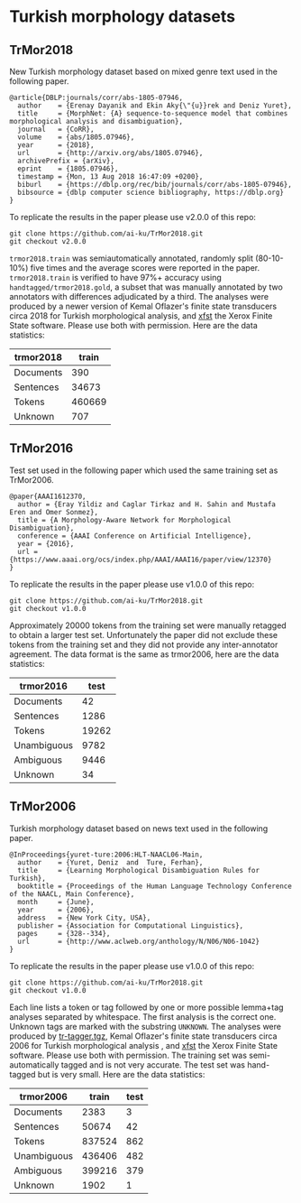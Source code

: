 # Turkish morphology datasets

## TrMor2018

New Turkish morphology dataset based on mixed genre text used in the following paper.

```
@article{DBLP:journals/corr/abs-1805-07946,
  author    = {Erenay Dayanik and Ekin Aky{\"{u}}rek and Deniz Yuret},
  title     = {MorphNet: {A} sequence-to-sequence model that combines morphological analysis and disambiguation},
  journal   = {CoRR},
  volume    = {abs/1805.07946},
  year      = {2018},
  url       = {http://arxiv.org/abs/1805.07946},
  archivePrefix = {arXiv},
  eprint    = {1805.07946},
  timestamp = {Mon, 13 Aug 2018 16:47:09 +0200},
  biburl    = {https://dblp.org/rec/bib/journals/corr/abs-1805-07946},
  bibsource = {dblp computer science bibliography, https://dblp.org}
}
```

To replicate the results in the paper please use v2.0.0 of this repo:
```
git clone https://github.com/ai-ku/TrMor2018.git
git checkout v2.0.0
```

`trmor2018.train` was semiautomatically annotated, randomly split (80-10-10%) five times and
the average scores were reported in the paper. `trmor2018.train` is verified to have 97%+
accuracy using `handtagged/trmor2018.gold`, a subset that was manually annotated by two
annotators with differences adjudicated by a third. The analyses were produced by a newer
version of Kemal Oflazer's finite state transducers circa 2018 for Turkish morphological
analysis, and [xfst](http://www.fsmbook.com) the Xerox Finite State software. Please use
both with permission.  Here are the data statistics:

|trmor2018	|train	|
|---------------|-------|
|Documents	|390	|
|Sentences	|34673	|
|Tokens 	|460669	|
|Unknown	|707	|


## TrMor2016

Test set used in the following paper which used the same training set as TrMor2006.
```
@paper{AAAI1612370,
  author = {Eray Yildiz and Caglar Tirkaz and H. Sahin and Mustafa Eren and Omer Sonmez},
  title = {A Morphology-Aware Network for Morphological Disambiguation},
  conference = {AAAI Conference on Artificial Intelligence},
  year = {2016},
  url = {https://www.aaai.org/ocs/index.php/AAAI/AAAI16/paper/view/12370}
}
```

To replicate the results in the paper please use v1.0.0 of this repo:
```
git clone https://github.com/ai-ku/TrMor2018.git
git checkout v1.0.0
```

Approximately 20000 tokens from the training set were manually retagged to obtain a larger
test set. Unfortunately the paper did not exclude these tokens from the training set and
they did not provide any inter-annotator agreement. The data format is the same as
trmor2006, here are the data statistics:

|trmor2016	|test	|
|---------------|-------|
|Documents	|42	|
|Sentences	|1286	|
|Tokens 	|19262	|
|Unambiguous	|9782	|
|Ambiguous	|9446	|
|Unknown	|34	|

## TrMor2006

Turkish morphology dataset based on news text used in the following paper. 
```
@InProceedings{yuret-ture:2006:HLT-NAACL06-Main,
  author    = {Yuret, Deniz  and  Ture, Ferhan},
  title     = {Learning Morphological Disambiguation Rules for Turkish},
  booktitle = {Proceedings of the Human Language Technology Conference of the NAACL, Main Conference},
  month     = {June},
  year      = {2006},
  address   = {New York City, USA},
  publisher = {Association for Computational Linguistics},
  pages     = {328--334},
  url       = {http://www.aclweb.org/anthology/N/N06/N06-1042}
}
```

To replicate the results in the paper please use v1.0.0 of this repo:
```
git clone https://github.com/ai-ku/TrMor2018.git
git checkout v1.0.0
```

Each line lists a token or tag followed by one or more possible lemma+tag analyses separated
by whitespace. The first analysis is the correct one. Unknown tags are marked with the
substring `UNKNOWN`.  The analyses were produced by
[tr-tagger.tgz](http://deniz.yuret.com/turkish/tr-tagger.tgz), Kemal Oflazer's finite state
transducers circa 2006 for Turkish morphological analysis , and
[xfst](http://www.fsmbook.com) the Xerox Finite State software. Please use both with
permission. The training set was semi-automatically tagged and is not very accurate. The
test set was hand-tagged but is very small. Here are the data statistics:

|trmor2006	|train	|test	|
|---------------|-------|-------|
|Documents	|2383	|3	|
|Sentences	|50674	|42	|
|Tokens 	|837524	|862	|
|Unambiguous	|436406	|482	|
|Ambiguous	|399216	|379	|
|Unknown	|1902	|1	|
